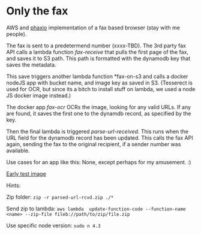 # Only the fax

AWS and [phaxio](https://www.phaxio.com/) implementation of a fax based browser (stay with me people).

The fax is sent to a predetermend number (xxxx-TBD).  The 3rd party fax API calls a lambda function *fax-receive* that pulls the first page of the fax, and saves it to S3 path. This path is formatted with the dynamodb key that saves the metadata.

This save triggers another lambda function *fax-on-s3 and calls a docker nodeJS app with bucket name, and image key as saved in S3.  (Tesserect is used for OCR, but since its a bitch to install stuff on lambda, we used a node JS docker image instead.)

The docker app *fax-ocr* OCRs the image, looking for any valid URLs.  If any are found, it saves the first one to the dynamdb record, as specified by the key.

Then the final lambda is triggered *parse-url-received*.  This runs when the URL field for the dynamodb record has been updated.  This calls the fax API again, sending the fax to the original recipient, if a sender number was available.

Use cases for an app like this:
None, except perhaps for my amusement. :)

[Early test image](https://drive.google.com/file/d/0B2qYO1ogQVPaQmY2T3NRb3gtMkk/view?usp=sharing)


Hints:

Zip folder:
    `zip -r parsed-url-rcvd.zip ./*`

Send zip to lambda:
    `aws lambda  update-function-code --function-name <name> --zip-file fileb://path/to/zip/file.zip`
    
Use specific node version:
    `sudo n 4.3`

 
 
 